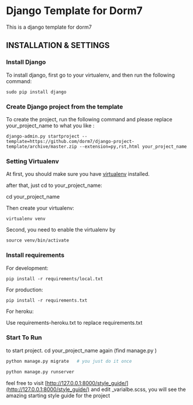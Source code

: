 # Django Template for Dorm7

This is a django template for dorm7

## INSTALLATION & SETTINGS

### Install Django

To install django, first go to your virtualenv, and then run the following command:

    sudo pip install django
    
### Create Django project from the template

To create the project, run the following command and please replace your\_project_name to what you like :

    django-admin.py startproject --template=https://github.com/dorm7/django-project-template/archive/master.zip --extension=py,rst,html your_project_name


### Setting Virtualenv

At first, you should make sure you have [virtualenv](http://www.virtualenv.org/) installed. 

after that, just cd to your\_project_name:

   cd your\_project_name

Then create your virtualenv:

    virtualenv venv
    
Second, you need to enable the virtualenv by

	source venv/bin/activate
	



### Install requirements

For development:

    pip install -r requirements/local.txt

For production:

    pip install -r requirements.txt

For heroku:

Use requirements-heroku.txt to replace requirements.txt


### Start To Run

to start project.  cd your\_project_name again (find manage.py )

```bash
python manage.py migrate   # you just do it once

python manage.py runserver
```

feel free to visit [http://127.0.0.1:8000/style_guide/](http://127.0.0.1:8000/style_guide/) and edit _varialbe.scss, you will see the amazing starting style guide for the project

	

